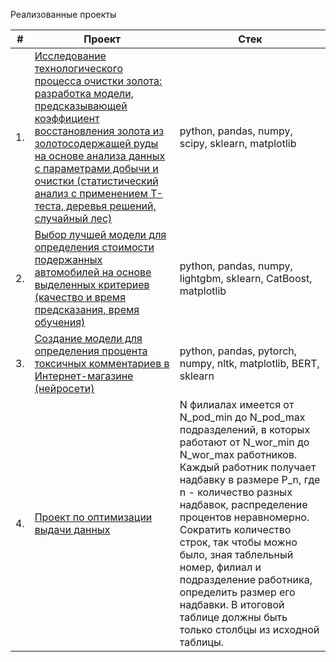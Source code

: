 
Реализованные проекты

| #    | Проект                                                       | Стек                                                        |
| ---- | ------------------------------------------------------------ |------------------------------------------------------------ |
| 1.   | [Исследование технологического процесса очистки золота: разработка модели, предсказывающей коэффициент восстановления золота из золотосодержащей руды на основе анализа данных с параметрами добычи и очистки (статистический анализ с применением T-теста, деревья решений, случайный лес)](https://github.com/maria-khamilievna/Portfolio/tree/main/gold)  | python, pandas, numpy, scipy, sklearn, matplotlib       |
| 2.   | [Выбор лучшей модели для определения стоимости подержанных автомобилей на основе выделенных критериев (качество и время предсказания, время обучения)](https://github.com/maria-khamilievna/Portfolio/tree/449e084514bf39c4264d8098bd538e11852e61d0/autos) |  python, pandas, numpy, lightgbm, sklearn, CatBoost, matplotlib |
| 3.   | [Создание модели для определения процента токсичных комментариев в Интернет-магазине (нейросети)](https://github.com/maria-khamilievna/Portfolio/tree/main/toxic_comments) |  python, pandas, pytorch, numpy, nltk, matplotlib, BERT, sklearn|
| 4.   | [Проект по оптимизации выдачи данных](https://github.com/maria-khamilievna/Portfolio/tree/main/toxic_comments) |  N филиалах имеется от N_pod_min до N_pod_max подразделений, в которых работают от N_wor_min до N_wor_max работников. Каждый работник получает надбавку в размере P_n, где n - количество разных надбавок, распределение процентов неравномерно. Сократить количество строк, так чтобы можно было, зная таблельный номер, филиал и подразделение работника, определить размер его надбавки. В итоговой таблице должны быть только столбцы из исходной таблицы.            | python, pandas, numpy, random|
